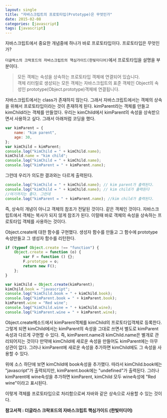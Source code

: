 ```yaml
---
layout: single
title: "자바스크립트의 프로토타입(Prototype)은 무엇인가"
date: 2015-02-08
categories: [javascript]
tags: [javascript]
---
```


자바스크립트에서 중요한 개념중에 하나가 바로 프로토타입이다. 프로토타입은 무엇인가?

`더글락스의 크락포드의 자바스크립트의 핵심가이드(한빛미디어)`에서 프로토타입을 설명을 부분이다.

> 모든 객체는 속성을 상속하는 프로토타입 객체에 연결되어 있습니다.  
> 객체 리터럴로 생성되는 모든 객체는 자바스크립트의 표준 객체인 Object의 속성인 prototype(Object.prototype)객체에 연결됩니다.

자바스크립트에서는 class가 존재하지 않는다. 그래서 자바스크립트에서는 객체의 상속을 위해서 프로토타입이라는 것이 존재하게 된다.
kimParent라는 객체를 만들고 kimChild라는 객체를 만들었다. 우리는 kimChild에서 kimParent의 속성을 상속받으면서 사용하고 싶다. 그래서 아래처럼 코딩을 했다.

```javascript
var kimParent = {
    name: "kim parent",
    age: 30,
};
var kimChild = kimParent;
console.log("kimChild = " + kimChild.name);
kimChild.name = "kim child";
console.log("kimChild = " + kimChild.name);
console.log("kimParent = " + kimParent.name);
```

그런데 우리가 의도한 결과와는 다르게 출력된다.

```javascript
console.log("kimChild = " + kimChild.name); // kim parent가 출력된다.
console.log("kimChild = " + kimChild.name); // kim child가 출력된다
//여기까지는 좋다. 그런데
console.log("kimParent = " + kimParent.name); //kim child가 출력된다.
```

즉, 상속이 개념이 아니고 객체의 참조가 전달된 것이다. 같은 객체인 것이다. 자바스크립트에서 객체는 복사가 되지 않게 참조가 된다.
이럴때 바로 객체의 속성을 상속하는 프로토타입 객체를 사용하는 것이다.

Object.create에 대한 함수를 구현했다. 생성자 함수를 만들고 그 함수에 prototype 속성만들고 그 생성자 함수를 리턴한다.

```javascript
if (typeof Object.create !== "function") {
    Object.create = function (o) {
        var F = function () {};
        F.prototype = o;
        return new F();
    };
}

var kimChild = Object.create(kimParent);
kimChild.book = "javascript";
console.log("kimChild.book = " + kimChild.book);
console.log("kimParent.book = " + kimParent.book);
kimParent.wine = "Red wine";
console.log("kimChild.wine = " + kimChild.wine);
console.log("kimParent.wine = " + kimParent.wine);
```

Object.create메소드에서 kimParent객체를 kimChild의 프로토타입객체로 등록한다.
그렇게 되면 kimChild에서는 kimParent의 속성을 그대로 쓰면서 별도로 kimParent속성과 다르게 구현할 수 있다.
즉, kimParent.name과 kimChild.name은 별개로 관리되어지는 것이다 만약에 kimChild에 새로운 속성을 만들어도 kimParent에는 아무 상관이 없다.
그러나 kimParent에 새로운 속성을 추가하면 kimChild에도 그 속성을 사용할 수 있다.

위에 소스 하단에 보면 kimChild에 book속성을 추가했다. 따라서 kimChild.book에는 "javascript"가 출력되지만, kimParent.book에는 "undefined"가 출력된다.
그러나 kimParent에 wine속성을 추가하면 kimParent, kimChild 모두 wine속성에
"Red wine"이라고 표시된다.

이렇게 객체를 프로토타입으로 처리함으로써 자바와 같은 상속으로 사용할 수 있는 것이다.

**참고서적 : 더글라스 크락포드의 자바스크립트 핵심가이드 (한빛미디어)**
